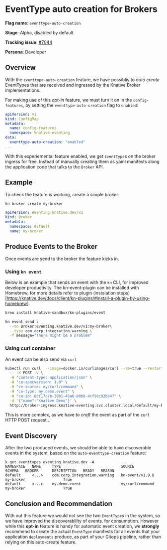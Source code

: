# EventType auto creation for Brokers

**Flag name**: `eventtype-auto-creation`

**Stage**: Alpha, disabled by default

**Tracking issue**: [#7044](https://github.com/knative/eventing/issues/7044)

**Persona**: Developer


## Overview

With the `eventtype-auto-creation` feature, we have possibliy to _auto create_ EventTypes that are received and ingressed by the Knative Broker implementations.

For making use of this _opt-in_ feature, we must turn it on in the `config-features`, by setting the `eventtype-auto-creation` flag to `enabled`:

```yaml
apiVersion: v1
kind: ConfigMap
metadata:
  name: config-features
  namespace: knative-eventing
data:
  eventtype-auto-creation: "enabled"
...
```

With this experiemental feature enabled, we get `EventType`s on the broker ingress for free. Instead of manually creating them as yaml manifests along the application code that talks to the `Broker` API. 

## Example

To check the feature is working, create a simple broker:

```bash
kn broker create my-broker
```

```yaml
apiVersion: eventing.knative.dev/v1
kind: Broker
metadata:
  namespace: default
  name: my-broker
```

## Produce Events to the Broker

Once events are send to the broker the feature kicks in.

### Using `kn event`

Below is an example that sends an event with the `kn` CLI, for improved developer productivity. The kn-event-plugin can be installed with Homebrew, for more details refer to plugin (instalation steps)[https://knative.dev/docs/client/kn-plugins/#install-a-plugin-by-using-homebrew].

```bash
brew install knative-sandbox/kn-plugins/event
```

```bash
kn event send \
  --to Broker:eventing.knative.dev/v1:my-broker\
  --type com.corp.integration.warning \
  -f message="There might be a problem"
```

### Using curl container

An event can be also send via `curl`

```bash
kubectl run curl  --image=docker.io/curlimages/curl --rm=true --restart=Never -ti \
  -- -X POST -v \
  -H "content-type: application/json" \
  -H "ce-specversion: 1.0" \
  -H "ce-source: my/curl/command" \
  -H "ce-type: my.demo.event" \
  -H "ce-id: 6cf17c7b-30b1-45a6-80b0-4cf58c92b947" \
  -d '{"name":"Knative Demo"}' \
  http://broker-ingress.knative-eventing.svc.cluster.local/default/my-broker
```
This is more complex, as we have to _craft_ the event as part of the `curl` HTTP POST request... 

## Event Discovery

After the two produced events, we should be able to have discoverable events in the system, based on the `auto-eventtype-creation` feature:

```
k get eventtypes.eventing.knative.dev -A 
NAMESPACE   NAME     TYPE                           SOURCE            SCHEMA   BROKER      DESCRIPTION   READY   REASON
default     <...>    com.corp.integration.warning   kn-event/v1.9.0            my-broker                 True    
default     <...>    my.demo.event                  my/curl/command            my-broker                 True    
```

## Conclusion and Recommendation

With out this feature we would not see the two `EventType`s in the system, so we have improved the discoverablilty of events, for consumption. However while this **opt-in** feature is handy for automatic event creation, we **strongly** recommend to create the actual `EventType` manifests for all events that your application `deployments` produce, as part of your Gitops pipeline, rather than relying on this auto-create feature.
